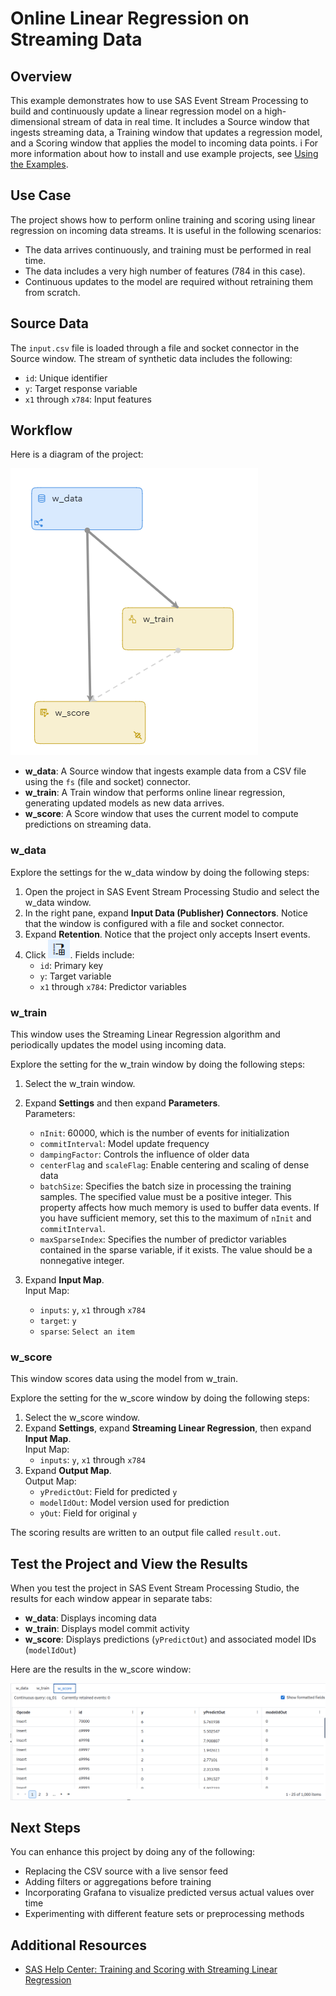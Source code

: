 # Online Linear Regression on Streaming Data

## Overview

This example demonstrates how to use SAS Event Stream Processing to build and continuously update a linear regression model on a high-dimensional stream of data in real time. It includes a Source window that ingests streaming data, a Training window that updates a regression model, and a Scoring window that applies the model to incoming data points.
i
For more information about how to install and use example projects, see [Using the Examples](https://github.com/sassoftware/esp-studio-examples#using-the-examples).

## Use Case

The project shows how to perform online training and scoring using linear regression on incoming data streams. It is useful in the following scenarios:
- The data arrives continuously, and training must be performed in real time.
- The data includes a very high number of features (784 in this case).
- Continuous updates to the model are required without retraining them from scratch.

## Source Data

The `input.csv` file is loaded through a file and socket connector in the Source window. The stream of synthetic data includes the following:
  - `id`: Unique identifier
  - `y`: Target response variable
  - `x1` through `x784`: Input features

## Workflow
<!-- changed "figure" to "image" since an editor recently told me that the term "figure" is outdated -->
Here is a diagram of the project:

![Diagram of the project](img/diagram.png "Diagram of the project")

- **w_data**: A Source window that ingests example data from a CSV file using the `fs` (file and socket) connector.
- **w_train**: A Train window that performs online linear regression, generating updated models as new data arrives.
- **w_score**: A Score window that uses the current model to compute predictions on streaming data.

### w_data

Explore the settings for the w_data window by doing the following steps:
1. Open the project in SAS Event Stream Processing Studio and select the w_data window.
2. In the right pane, expand **Input Data (Publisher) Connectors**. Notice that the window is configured with a file and socket connector.
3. Expand **Retention**. Notice that the project only accepts Insert events.
4. Click ![Output Schema](img/output-schema-icon.png "Output Schema"). Fields include:
   - `id`: Primary key
   - `y`: Target variable
   - `x1` through `x784`: Predictor variables

### w_train

This window uses the Streaming Linear Regression algorithm and periodically updates the model using incoming data.

Explore the setting for the w_train window by doing the following steps:
1. Select the w_train window.
2. Expand **Settings** and then expand **Parameters**.  
Parameters:
    - `nInit`: 60000, which is the number of events for initialization
    - `commitInterval`: Model update frequency
    - `dampingFactor`: Controls the influence of older data
    - `centerFlag` and `scaleFlag`: Enable centering and scaling of dense data
    - `batchSize`: Specifies the batch size in processing the training samples. The specified value must be a positive integer. This property affects how much memory is used to buffer data events. If you have sufficient memory, set this to the maximum of `nInit` and `commitInterval`.
    - `maxSparseIndex`: Specifies the number of predictor variables contained in the sparse variable, if it exists. The value should be a nonnegative integer.

3. Expand **Input Map**.  
Input Map:
    - `inputs`: `y`, `x1` through `x784`
    - `target`: `y`
    - `sparse`: `Select an item`

### w_score

This window scores data using the model from w_train.

Explore the setting for the w_score window by doing the following steps:
1. Select the w_score window.
2. Expand **Settings**, expand **Streaming Linear Regression**, then expand **Input Map**.  
Input Map:
    - `inputs`: `y`, `x1` through `x784`
3. Expand **Output Map**.  
Output Map:
    - `yPredictOut`: Field for predicted `y`
    - `modelIdOut`: Model version used for prediction
    - `yOut`: Field for original `y`

The scoring results are written to an output file called `result.out`.

## Test the Project and View the Results
<!-- Not sure if we should include language telling the user to let the project run until it hits the 70000th id, otherwise the w_train and w_score tabs are empty -->
When you test the project in SAS Event Stream Processing Studio, the results for each window appear in separate tabs:

- **w_data**: Displays incoming data
- **w_train**: Displays model commit activity
- **w_score**: Displays predictions (`yPredictOut`) and associated model IDs (`modelIdOut`)

Here are the results in the w_score window:

![w_score tab](img/w_score.png "w_score tab")

## Next Steps

You can enhance this project by doing any of the following:
- Replacing the CSV source with a live sensor feed
- Adding filters or aggregations before training
- Incorporating Grafana to visualize predicted versus actual values over time
- Experimenting with different feature sets or preprocessing methods

## Additional Resources

- [SAS Help Center: Training and Scoring with Streaming Linear Regression](https://go.documentation.sas.com/doc/en/espcdc/default/espan/p07btvrqyc27h0n106jmlsrfj053.htm#p0vhvkecejjsgkn1r6oxe1446bde)
